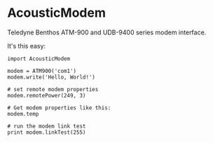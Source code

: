 AcousticModem
=============

Teledyne Benthos ATM-900 and UDB-9400 series modem interface.

It's this easy:

    import AcousticModem
    
    modem = ATM900('com1')
    modem.write('Hello, World!')

    # set remote modem properties
    modem.remotePower(249, 3)
    
    # Get modem properties like this:
    modem.temp
    
    # run the modem link test
    print modem.linkTest(255)
    
    

